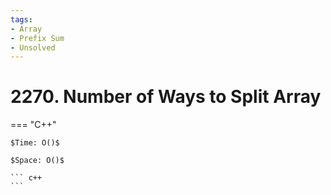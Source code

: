 ```yaml
---
tags:
- Array
- Prefix Sum
- Unsolved
---
```



# 2270. Number of Ways to Split Array

=== "C++"

    $Time: O()$

    $Space: O()$

    ``` c++
    ```